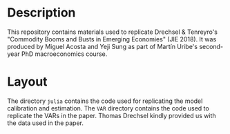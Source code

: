 # Description

This repository contains materials used to replicate
Drechsel & Tenreyro's "Commodity Booms and Busts in 
Emerging Economies" (JIE 2018). It was produced by Miguel
Acosta and Yeji Sung as part of Martín Uribe's second-year
PhD macroeconomics course. 

# Layout

The directory `julia` contains the code used for 
replicating the model calibration and estimation. The `VAR` directory
contains the code used to replicate the VARs in the paper. 
Thomas Drechsel kindly provided us with the data used in the paper. 